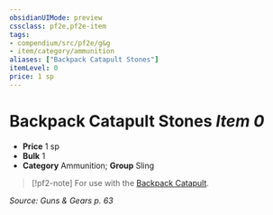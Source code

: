 ```yaml
---
obsidianUIMode: preview
cssclass: pf2e,pf2e-item
tags:
- compendium/src/pf2e/g&g
- item/category/ammunition
aliases: ["Backpack Catapult Stones"]
itemLevel: 0
price: 1 sp
---
```

# Backpack Catapult Stones *Item 0*  

- **Price** 1 sp
- **Bulk** 1
- **Category** Ammunition; **Group** Sling 

> [!pf2-note]
> For use with the [Backpack Catapult](backpack-catapult-g-g.md).

*Source: Guns & Gears p. 63*